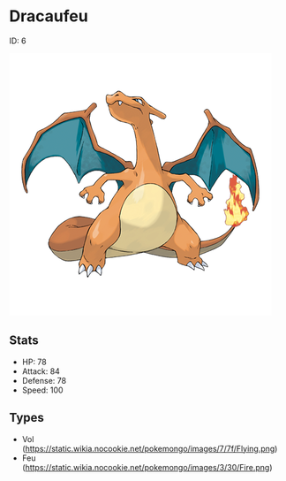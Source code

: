 # Dracaufeu


ID: 6

![](https://raw.githubusercontent.com/PokeAPI/sprites/master/sprites/pokemon/other/official-artwork/6.png "Dracaufeu")

## Stats


 - HP: 78
 - Attack: 84
 - Defense: 78
 - Speed: 100

## Types


 - Vol (https://static.wikia.nocookie.net/pokemongo/images/7/7f/Flying.png)
 - Feu (https://static.wikia.nocookie.net/pokemongo/images/3/30/Fire.png)

